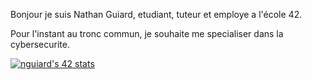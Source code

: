 Bonjour je suis Nathan Guiard, etudiant, tuteur et employe a l'école 42.

Pour l'instant au tronc commun, je souhaite me specialiser dans la cybersecurite.

<a href="https://github.com/JaeSeoKim/badge42"><img src="https://badge42.vercel.app/api/v2/cl3oocot2001109lbvvo6zf5r/stats?cursusId=21&coalitionId=46" alt="nguiard's 42 stats" /></a>
